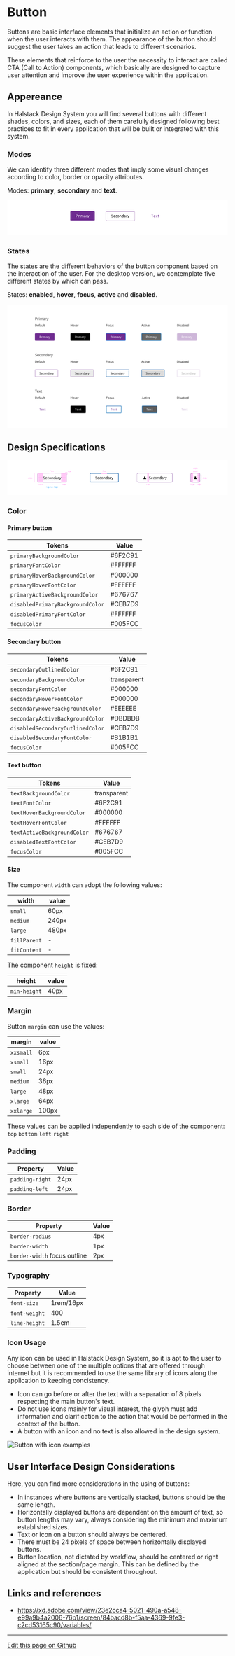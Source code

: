 # Button

Buttons are basic interface elements that initialize an action or function when the user interacts with them. The appearance of the button should suggest the user takes an action that leads to different scenarios.

These elements that reinforce to the user the necessity to interact are called CTA (Call to Action) components, which basically are designed to capture user attention and improve the user experience within the application.

## Appereance

In Halstack Design System you will find several buttons with different shades, colors, and sizes, each of them carefully designed following best practices to fit in every application that will be built or integrated with this system.


### Modes

We can identify three different modes that imply some visual changes according to color, border or opacity attributes.

Modes: **primary**, **secondary** and **text**.

![Button modes example](images/button_modes.png)


### States

The states are the different behaviors of the button component based on the interaction of the user.
For the desktop version, we contemplate five different states by which can pass.

States: **enabled**, **hover**, **focus**, **active** and **disabled**.

![Button state example](images/button_states.png)



## Design Specifications


![Button specification](images/button_specs.png)

### Color

#### Primary button

| Tokens                           | Value       |
| ------------------------------   | ----------- |
| `primaryBackgroundColor`         |     #6F2C91 |
| `primaryFontColor`               |     #FFFFFF |
| `primaryHoverBackgroundColor`    |     #000000 |
| `primaryHoverFontColor`          |     #FFFFFF |
| `primaryActiveBackgroundColor`   |     #676767 |
| `disabledPrimaryBackgroundColor` |     #CEB7D9 |
| `disabledPrimaryFontColor`       |     #FFFFFF |
| `focusColor`                     |     #005FCC |

#### Secondary button

| Tokens                           |  Value      |
| ------------------------------   | ------------|
| `secondaryOutlinedColor`         |     #6F2C91 |
| `secondaryBackgroundColor`       | transparent |
| `secondaryFontColor`             |     #000000 |
| `secondaryHoverFontColor`        |     #000000 |
| `secondaryHoverBackgroundColor`  |     #EEEEEE |
| `secondaryActiveBackgroundColor` |     #DBDBDB |
| `disabledSecondaryOutlinedColor` |     #CEB7D9 |
| `disabledSecondaryFontColor`     |     #B1B1B1 |
| `focusColor`                     |     #005FCC |

#### Text button

| Tokens                           | Value       |
| ------------------------------   | ----------- |
| `textBackgroundColor`            | transparent |
| `textFontColor`                  |     #6F2C91 |
| `textHoverBackgroundColor`       |     #000000 |
| `textHoverFontColor`             |     #FFFFFF |
| `textActiveBackgroundColor`      |     #676767 |
| `disabledTextFontColor`          |     #CEB7D9 |
| `focusColor`                     |     #005FCC |

#### Size

The component `width` can adopt the following values:

width | value
-- | --
```small``` | 60px
```medium``` | 240px
```large``` | 480px
```fillParent``` | -
```fitContent``` | -

The component `height` is fixed:

height | value
-- | --
| `min-height`        |      40px |

### Margin

Button `margin` can use the values:

margin | value
-- | --
```xxsmall``` | 6px
```xsmall``` | 16px
```small``` | 24px
```medium``` | 36px
```large``` | 48px
```xlarge``` | 64px
```xxlarge``` | 100px

These values can be applied independently to each side of the component:
```top``` ```bottom``` ```left``` ```right```

### Padding

| Property            | Value     |
| ------------------  | --------- |
| `padding-right`     |      24px |
| `padding-left`      |      24px |


### Border

| Property            | Value     |
| ------------------  | --------- |
| `border-radius`     |       4px |
| `border-width`      |       1px |
| `border-width` focus outline      |       2px |


### Typography

| Property            | Value     |
| ------------------  | --------- |
| `font-size`     |       1rem/16px |
| `font-weight`     |       400 |
| `line-height`     |       1.5em |




### Icon Usage

Any icon can be used in Halstack Design System, so it is apt to the user to choose between one of the multiple options that are offered through internet but it is recommended to use the same library of icons along the application to keeping concistency.

* Icon can go before or after the text with a separation of 8 pixels respecting the main button's text. 
* Do not use icons mainly for visual interest, the glyph must add information and clarification to the action that would be performed in the context of the button.
* A button with an icon and no text is also allowed in the design system.

![Button with icon examples](images/button_icon.png)



## User Interface Design Considerations

Here, you can find more considerations in the using of buttons:

- In instances where buttons are vertically stacked, buttons should be the same length.
- Horizontally displayed buttons are dependent on the amount of text, so button lengths may vary, always considering the minimum and maximum established sizes.
- Text or icon on a button should always be centered.
- There must be 24 pixels of space between horizontally displayed buttons.
- Button location, not dictated by workflow, should be centered or right aligned at the section/page margin. This can be defined by the application but should be consistent throughout.

## Links and references

- https://xd.adobe.com/view/23e2cca4-5021-490a-a548-e99a9b4a2006-76b1/screen/84bacd8b-f5aa-4369-9fe3-c2cd53165c90/variables/

____________________________________________________________

[Edit this page on Github](https://github.com/dxc-technology/halstack-style-guide/blob/master/guidelines/components/button/README.md)
